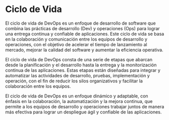 # Ciclo de Vida

El ciclo de vida de DevOps es un enfoque de desarrollo de software que combina las prácticas de desarrollo (Dev) y operaciones (Ops) para lograr una entrega continua y confiable de aplicaciones. Este ciclo de vida se basa en la colaboración y comunicación entre los equipos de desarrollo y operaciones, con el objetivo de acelerar el tiempo de lanzamiento al mercado, mejorar la calidad del software y aumentar la eficiencia operativa.

El ciclo de vida de DevOps consta de una serie de etapas que abarcan desde la planificación y el desarrollo hasta la entrega y la monitorización continua de las aplicaciones. Estas etapas están diseñadas para integrar y automatizar las actividades de desarrollo, pruebas, implementación y operación, con el fin de reducir los silos organizativos y facilitar la colaboración entre los equipos.

El ciclo de vida de DevOps es un enfoque dinámico y adaptable, con énfasis en la colaboración, la automatización y la mejora continua, que permite a los equipos de desarrollo y operaciones trabajar juntos de manera más efectiva para lograr un despliegue ágil y confiable de las aplicaciones.